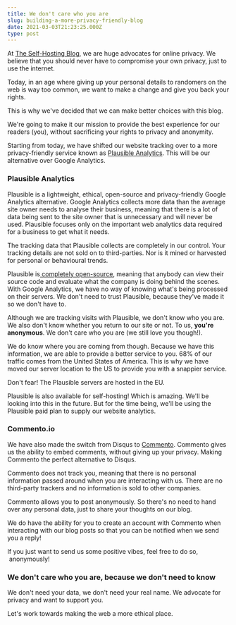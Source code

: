 ```yaml
---
title: We don't care who you are
slug: building-a-more-privacy-friendly-blog
date: 2021-03-03T21:23:25.000Z
type: post
---
```




At [The Self-Hosting Blog](https://theselfhostingblog.com/), we are huge advocates for online privacy. We believe that you should never have to compromise your own privacy, just to use the internet.

Today, in an age where giving up your personal details to randomers on the web is way too common, we want to make a change and give you back your rights.

This is why we've decided that we can make better choices with this blog.

We're going to make it our mission to provide the best experience for our readers (you), without sacrificing your rights to privacy and anonymity. 

Starting from today, we have shifted our website tracking over to a more privacy-friendly service known as [Plausible Analytics](https://plausible.io/). This will be our alternative over Google Analytics. 

### Plausible Analytics

Plausible is a lightweight, ethical, open-source and privacy-friendly Google Analytics alternative. Google Analytics collects more data than the average site owner needs to analyse their business, meaning that there is a lot of data being sent to the site owner that is unnecessary and will never be used. Plausible focuses only on the important web analytics data required for a business to get what it needs.

The tracking data that Plausible collects are completely in our control. Your tracking details are not sold on to third-parties. Nor is it mined or harvested for personal or behavioural trends.

Plausible is[ completely open-source](https://plausible.io/open-source-website-analytics), meaning that anybody can view their source code and evaluate what the company is doing behind the scenes. With Google Analytics, we have no way of knowing what's being processed on their servers. We don't need to trust Plausible, because they've made it so we don't have to.

Although we are tracking visits with Plausible, we don't know who you are. We also don't know whether you return to our site or not. To us, **you're anonymous**. We don't care who you are (we still love you though!). 

We do know where you are coming from though. Because we have this information, we are able to provide a better service to you. 68% of our traffic comes from the United States of America. This is why we have moved our server location to the US to provide you with a snappier service.

Don't fear! The Plausible servers are hosted in the EU.

Plausible is also available for self-hosting! Which is amazing. We'll be looking into this in the future. But for the time being, we'll be using the Plausible paid plan to supply our website analytics.

### Commento.io

We have also made the switch from Disqus to [Commento](https://commento.io/). Commento gives us the ability to embed comments, without giving up your privacy. Making Commento the perfect alternative to Disqus.

Commento does not track you, meaning that there is no personal information passed around when you are interacting with us. There are no third-party trackers and no information is sold to other companies.

Commento allows you to post anonymously. So there's no need to hand over any personal data, just to share your thoughts on our blog. 

We do have the ability for you to create an account with Commento when interacting with our blog posts so that you can be notified when we send you a reply!

If you just want to send us some positive vibes, feel free to do so,  anonymously!

### We don't care who you are, because we don't need to know

We don't need your data, we don't need your real name. We advocate for privacy and want to support you. 

Let's work towards making the web a more ethical place. 
